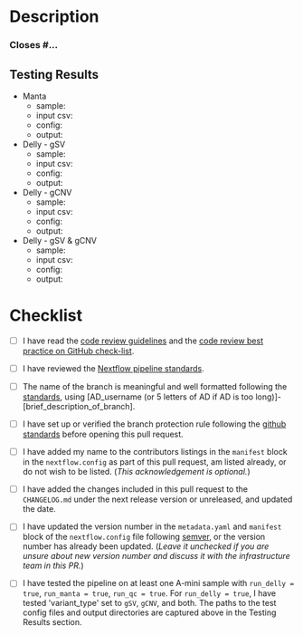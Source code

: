 # Description
<!--- Briefly describe the changes included in this pull request and the paths to the test cases below
 !--- starting with 'Closes #...' if appropriate --->

### Closes #...

## Testing Results

- Manta
    - sample:    <!-- e.g. A-mini TWGSAMIN000001-T001-S01-F, TWGSAMIN000001-T002-S02-F -->
    - input csv: <!-- path/to/input/call-gSV-inputs.csv -->
    - config:    <!-- path/to/cpnfig/nextflow-test-amini.config -->
    - output:    <!-- path/to/output/Manta-1.6.0/ -->
- Delly - gSV
    - sample:    <!-- e.g. A-mini TWGSAMIN000001-T001-S01-F, TWGSAMIN000001-T002-S02-F -->
    - input csv: <!-- path/to/input/call-gSV-inputs.csv -->
    - config:    <!-- path/to/config/nextflow-test-amini.config -->
    - output:    <!-- path/to/output/Delly-0.8.7/ -->
- Delly - gCNV
    - sample:    <!-- e.g. A-mini TWGSAMIN000001-T001-S01-F, TWGSAMIN000001-T002-S02-F -->
    - input csv: <!-- path/to/input/call-gSV-inputs.csv -->
    - config:    <!-- path/to/config/nextflow-test-amini.config -->
    - output:    <!-- path/to/output/Delly-0.8.7/ -->
- Delly - gSV & gCNV
    - sample:    <!-- e.g. A-mini TWGSAMIN000001-T001-S01-F, TWGSAMIN000001-T002-S02-F -->
    - input csv: <!-- path/to/input/call-gSV-inputs.csv -->
    - config:    <!-- path/to/config/nextflow-test-amini.config -->
    - output:    <!-- path/to/output/Delly-0.8.7/ -->

# Checklist
<!--- Please read each of the following items and confirm by replacing the [ ] with a [X] --->

- [ ] I have read the [code review guidelines](https://confluence.mednet.ucla.edu/display/BOUTROSLAB/Code+Review+Guidelines) and the [code review best practice on GitHub check-list](https://confluence.mednet.ucla.edu/display/BOUTROSLAB/Code+Review+Best+Practice+on+GitHub+-+Check+List).

- [ ] I have reviewed the [Nextflow pipeline standards](https://confluence.mednet.ucla.edu/pages/viewpage.action?spaceKey=BOUTROSLAB&title=Nextflow+pipeline+standardization).

- [ ] The name of the branch is meaningful and well formatted following the [standards](https://confluence.mednet.ucla.edu/display/BOUTROSLAB/Code+Review+Best+Practice+on+GitHub+-+Check+List), using \[AD_username (or 5 letters of AD if AD is too long)]-\[brief_description_of_branch].

- [ ] I have set up or verified the branch protection rule following the [github standards](https://confluence.mednet.ucla.edu/pages/viewpage.action?spaceKey=BOUTROSLAB&title=GitHub+Standards#GitHubStandards-Branchprotectionrule) before opening this pull request.

- [ ] I have added my name to the contributors listings in the ``manifest`` block in the `nextflow.config` as part of this pull request, am listed
already, or do not wish to be listed. (*This acknowledgement is optional.*)

- [ ] I have added the changes included in this pull request to the `CHANGELOG.md` under the next release version or unreleased, and updated the date.

- [ ] I have updated the version number in the `metadata.yaml` and `manifest` block of the `nextflow.config` file following [semver](https://semver.org/), or the version number has already been updated. (*Leave it unchecked if you are unsure about new version number and discuss it with the infrastructure team in this PR.*)

- [ ] I have tested the pipeline on at least one A-mini sample with `run_delly = true`, `run_manta = true`, `run_qc = true`. For `run_delly = true`, I have tested 'variant_type' set to `gSV`, `gCNV`, and both. The paths to the test config files and output directories are captured above in the Testing Results section.
